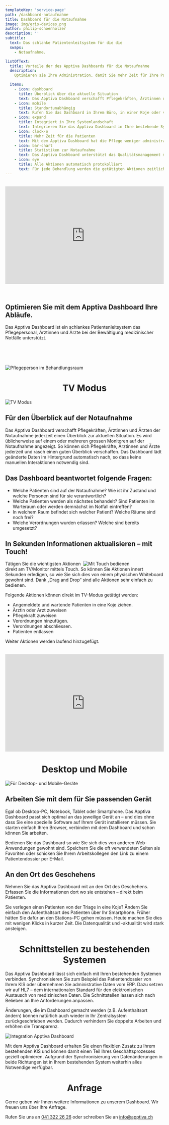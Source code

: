 ```yaml
---
templateKey: 'service-page'
path: /dashboard-notaufnahme
title: Dashboard für die Notaufnahme
image: img/eris-devices.png
author: philip-schoenholzer
description: ''
subtitle: 
  text: Das schlanke Patientenleitsystem für die die
  swaps: 
    - Notaufnahme.

listOfText:
  title: Vorteile der des Apptiva Dashboards für die Notaufnahme
  description: 
    Optimieren sie Ihre Administration, damit Sie mehr Zeit für Ihre Patienten haben.

  items:
    - icon: dashboard
      title: Überblick über die aktuelle Situation
      text: Das Apptiva Dashboard verschafft Pflegekräften, Ärztinnen und Ärzten der Notaufnahme einen Überblick zur aktuellen Situation. Sehen Sie alle relevanten Informationen auf einen Blick.
    - icon: mobile
      title: Standort­unabhängig
      text: Rufen Sie das Dashboard in Ihrem Büro, in einer Koje oder von zu Hause auf. Das Apptiva Dashboard passt sich optimal an das von Ihnen verwendete Gerät an, egal ob Desktop-PC, Tablet oder Smartphone.
    - icon: expand
      title: Integriert in Ihre System­landschaft
      text: Integrieren Sie das Apptiva Dashboard in Ihre bestehende Systemlandschaft um gleiche Daten nur einmal erfassen zu müssen und diese sofort verfügbar zu haben.
    - icon: clock-o
      title: Mehr Zeit für die Patienten
      text: Mit dem Apptiva Dashboard hat die Pflege weniger administrative Arbeit. Die notwendigen Informationen werden vorgelagert erfasst und mit wenigen Klicks aktualisiert. Die spätere Aufarbeitung der Daten entfällt.
    - icon: bar-chart
      title: Statistiken zur Notaufnahme
      text: Das Apptiva Dashboard unterstützt das Qualitäts­management mit Informationen zum Durchfluss sowie zur Prozess- und Betreuungsqualität.
    - icon: eye
      title: Alle Aktionen automatisch protokolliert
      text: Für jede Behandlung werden die getätigten Aktionen zeitlich genau protokolliert. So kann jede Behandlung innert Sekunden über die Suche aufgerufen und der zeitliche Ablauf nachvollzogen werden
---
```


<style>h1 {text-align: center}</style>

<div style="position: relative;	margin: 2rem 0; padding-bottom: 56.25%; padding-top: 25px; height: 0;">
  <iframe style="position: absolute; top: 0;	left: 0; width: 100%;	height: 100%;" src="https://www.youtube.com/embed/CIFltWCHlz0?feature=oembed&amp;wmode=transparent" allowfullscreen="" id="fitvid487652" frameborder="0"></iframe>
</div>

<div class="full-width dark-section" style="overflow: auto;">
<div class="container">

## Optimieren Sie mit dem Apptiva Dashboard Ihre Abläufe.

Das Apptiva Dashboard ist ein schlankes Patientenleitsystem das Pflegepersonal, Ärztinnen und Ärzte bei der Bewältigung medizinischer Notfälle unterstützt.

<img style="margin-top: 4rem; " src="img/emergency-universal.jpg" alt="Pflegeperson im Behandlungsraum" />

</div>
</div>

# TV Modus

![TV Modus](img/monitor.png)

## Für den Überblick auf der Notaufnahme

Das Apptiva Dashboard verschafft Pflegekräften, Ärztinnen und Ärzten der Notaufnahme jederzeit einen Überblick zur aktuellen Situation. Es wird üblicherweise auf einem oder mehreren grossen Monitoren auf der Notaufnahme angezeigt. So können sich Pflegekräfte, Ärztinnen und Ärzte jederzeit und rasch einen guten Überblick verschaffen. Das Dashboard lädt geänderte Daten im Hintergrund automatisch nach, so dass keine manuellen Interaktionen notwendig sind.

## Das Dashboard beantwortet folgende Fragen:

* Welche Patienten sind auf der Notaufnahme? Wie ist ihr Zustand und welche Personen sind für sie verantwortlich?
* Welche Patienten werden als nächstes behandelt? Sind Patienten im Warteraum oder werden demnächst im Notfall eintreffen?
* In welchem Raum befindet sich welcher Patient? Welche Räume sind noch frei?
* Welche Verordnungen wurden erlassen? Welche sind bereits umgesetzt?

## In Sekunden Informationen aktualisieren – mit Touch!

<div style="float: right; width: 16rem; max-width: 100%; ">
<img src="img/touch.png" alt="Mit Touch bedienen" />
</div>

Tätigen Sie die wichtigsten Aktionen direkt am TV/Monitor mittels Touch. So können Sie Aktionen innert Sekunden erledigen, so wie Sie sich dies von einem physischen Whiteboard gewohnt sind. Dank „Drag and Drop“ sind alle Aktionen sehr einfach zu bedienen.

Folgende Aktionen können direkt im TV-Modus getätigt werden:

* Angemeldete und wartende Patienten in eine Koje ziehen.
* Ärztin oder Arzt zuweisen
* Pflegekraft zuweisen
* Verordnungen hinzufügen.
* Verordnungen abschliessen.
* Patienten entlassen

Weiter Aktionen werden laufend hinzugefügt.

<div style="position: relative;	margin: 2rem 0; padding-bottom: 56.25%; padding-top: 25px; height: 0;">
  <iframe style="position: absolute; top: 0;	left: 0; width: 100%;	height: 100%;" src="https://www.youtube.com/embed/QHazYYSCxsE?feature=oembed&amp;wmode=transparent" allowfullscreen="" id="fitvid487652" frameborder="0"></iframe>
</div>

<div class="full-width dark-section">
<div class="container">

# Desktop und Mobile

![Für Desktop- und Mobile-Geräte](img/desktop-mobile.png)

## Arbeiten Sie mit dem für Sie passenden Gerät

Egal ob Desktop-PC, Notebook, Tablet oder Smartphone. Das Apptiva Dashboard passt sich optimal an das jeweilige Gerät an – und dies ohne dass Sie eine spezielle Software auf Ihrem Gerät installieren müssen. Sie starten einfach Ihren Browser, verbinden mit dem Dashboard und schon können Sie arbeiten.

Bedienen Sie das Dashboard so wie Sie sich dies von anderen Web-Anwendungen gewohnt sind. Speichern Sie die oft verwendeten Seiten als Favoriten oder schicken Sie Ihrem Arbeitskollegen den Link zu einem Patientendossier per E-Mail.

## An den Ort des Geschehens

Nehmen Sie das Apptiva Dashboard mit an den Ort des Geschehens. Erfassen Sie die Informationen dort wo sie entstehen – direkt beim Patienten.

Sie verlegen einen Patienten von der Triage in eine Koje? Ändern Sie einfach den Aufenthaltsort des Patienten über Ihr Smartphone. Früher hätten Sie dafür an den Stations-PC gehen müssen. Heute machen Sie dies mit wenigen Klicks in kurzer Zeit. Die Datenqualität und -aktualität wird stark ansteigen.

</div>
</div>

# Schnittstellen zu bestehenden Systemen

Das Apptiva Dashboard lässt sich einfach mit Ihren bestehenden Systemen verbinden. Synchronisieren Sie zum Beispiel das Patientendossier von Ihrem KIS oder übernehmen Sie administrative Daten vom ERP. Dazu setzen wir auf HL7 – dem internationalen Standard für den elektronischen Austausch von medizinischen Daten. Die Schnittstellen lassen sich nach Belieben an Ihre Anforderungen anpassen.

Änderungen, die im Dashboard gemacht werden (z.B. Aufenthaltsort ändern) können natürlich auch wieder in Ihr Zentralsystem zurückgeschrieben werden. Dadurch verhindern Sie doppelte Arbeiten und erhöhen die Transparenz.

![Integration Apptiva Dashboard](img/integration.png)

Mit dem Apptiva Dashboard erhalten Sie einen flexiblen Zusatz zu Ihrem bestehenden KIS und können damit einen Teil Ihres Geschäftsprozesses gezielt optimieren. Aufgrund der Synchronisierung von Datenänderungen in beide Richtungen ist in Ihrem bestehenden System weiterhin alles Notwendige verfügbar.

<div class="full-width dark-section" style="margin-bottom: -4rem;">
<div class="container">

# Anfrage

Gerne geben wir Ihnen weitere Informationen zu unserem Dashboard. Wir freuen uns über Ihre Anfrage.

Rufen Sie uns an <a href="tel:+41413222626">041 322 26 26</a> oder schreiben Sie an <a href="mailto:info@apptiva.ch">info@­apptiva.ch</a>

</div>
</div>
